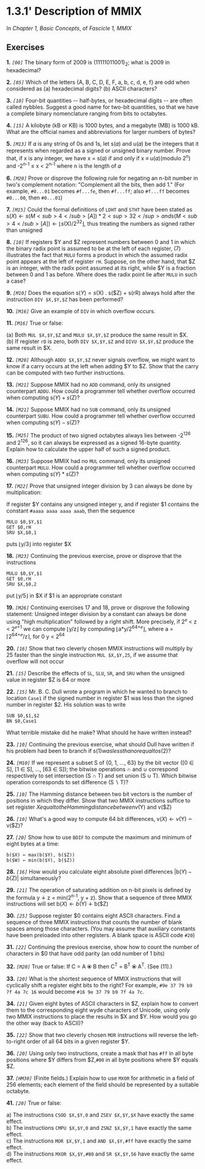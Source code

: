 # 1.3.1' Description of MMIX

In *Chapter 1, Basic Concepts*, of *Fascicle 1, MMIX*

## Exercises

**1\.** *`[00]`* The binary form of 2009 is (11111011001)<sub>2</sub>; what is 2009 in hexadecimal?

**2\.** *`[05]`* Which of the letters {A, B, C, D, E, F, a, b, c, d, e, f} are odd when considered as (a) hexadecimal digits? (b) ASCII characters?

**3\.** *`[10]`* Four-bit quantities -- half-bytes, or hexadecimal digits -- are often called nybbles. Suggest a good name for two-bit quantities, so that we have a complete binary nomenclature ranging from bits to octabytes.

**4\.** *`[15]`* A kilobyte (kB or KB) is 1000 bytes, and a megabyte (MB) is 1000 kB. What are the official names and abbreviations for larger numbers of bytes?

**5\.** *`[M13]`* If 𝛼 is any string of 0s and 1s, let s(𝛼) and u(𝛼) be the integers that it represents when regarded as a signed or unsigned binary number. Prove that, if x is any integer, we have x = s(𝛼) if and only if x ≡ u(𝛼)(modulo 2<sup>n</sup>) and -2<sup>n-1</sup> ≤ x < 2<sup>n-1</sup> where n is the length of 𝛼

**6\.** *`[M20]`* Prove or disprove the following rule for negating an n-bit number in two's complement notation: "Complement all the bits, then add 1." (For example, `#0...01` becomes `#f...fe`, then `#f...ff`; also `#f...ff` becomes `#0...00`, then `#0...01`)

**7\.** *`[M15]`* Could the formal definitions of `LDHT` and `STHT` have been stated as s($X) ← s(M<sub>4</sub>[A]) * 2<sup>32</sup> and s(M<sub>4</sub>[A]) ← ⌊s($X)/2<sup>32</sup>⌋, thus treating the numbers as signed rather than unsigned

**8\.** *`[10]`* If registers $Y and $Z represent numbers between 0 and 1 in which the binary radix point is assumed to be at the left of each register, (7) illustrates the fact that `MULU` forms a product in which the assumed radix point appears at the left of register `rH`. Suppose, on the other hand, that $Z is an integer, with the radix point assumed at its right, while $Y is a fraction between 0 and 1 as before. Where does the radix point lie after `MULU` in such a case?

**9\.** *`[M10]`* Does the equation s($Y) = s($X) . s($Z) + s(rR) always hold after the instruction `DIV $X,$Y,$Z` has been performed?

**10\.** *`[M16]`* Give an example of `DIV` in which overflow occurs.

**11\.** *`[M16]`* True or false:

(a) Both `MUL $X,$Y,$Z` and `MULU $X,$Y,$Z` produce the same result in $X.\
(b) If register `rD` is zero, both `DIV $X,$Y,$Z` and `DIVU $X,$Y,$Z` produce the same result in $X.

**12\.** *`[M20]`* Although `ADDU $X,$Y,$Z` never signals overflow, we might want to know if a carry occurs at the left when adding $Y to $Z. Show that the carry can be computed with two further instructions.

**13\.** *`[M21]`* Suppose MMIX had no `ADD` command, only its unsigned counterpart `ADDU`. How could a programmer tell whether overflow occurred when computing s($Y)+s($Z)?

**14\.** *`[M21]`* Suppose MMIX had no `SUB` command, only its unsigned counterpart `SUBU`. How could a programmer tell whether overflow occurred when computing s($Y)-s($Z)?

**15\.** *`[M25]`* The product of two signed octabytes always lies between -2<sup>126</sup> and 2<sup>126</sup>, so it can always be expressed as a signed 16-byte quantity. Explain how to calculate the upper half of such a signed product.

**16\.** *`[M23]`* Suppose MMIX had no `MUL` command, only its unsigned counterpart `MULU`. How could a programmer tell whether overflow occurred when computing s($Y) * s($Z)?

**17\.** *`[M22]`* Prove that unsigned integer division by 3 can always be done by multiplication:

If register $Y contains any unsigned integer y, and if register $1 contains the constant `#aaaa aaaa aaaa aaab`, then the sequence
```
MULU $0,$Y,$1
GET $0,rH
SRU $X,$0,1
```
puts ⌊y/3⌋ into register $X

**18\.** *`[M23]`* Continuing the previous exercise, prove or disprove that the instructions
```
MULU $0,$Y,$1
GET $0,rH
SRU $X,$0,2
```
put ⌊y/5⌋ in $X if $1 is an appropriate constant

**19\.** *`[M26]`* Continuing exercises 17 and 18, prove or disprove the following statement: Unsigned integer division by a constant can always be done using "high multiplication" followed by a right shift. More precisely, if 2<sup>𝑒</sup> < z < 2<sup>𝑒+1</sup> we can compute ⌊y/z⌋ by computing ⌊a*y/2<sup>64+𝑒</sup>⌋, where a = ⌈2<sup>64+𝑒</sup>/z⌉, for 0  y < 2<sup>64</sup>

**20\.** *`[16]`* Show that two cleverly chosen MMIX instructions will multiply by 25 faster than the single instruction `MUL $X,$Y,25`, if we assume that overflow will not occur

**21\.** *`[15]`* Describe the effects of `SL`, `SLU`, `SR`, and `SRU` when the unsigned value in register $Z is 64 or more

**22\.** *`[15]`* Mr. B. C. Dull wrote a program in which he wanted to branch to location `Case1` if the signed number in register $1 was less than the signed number in register $2. His solution was to write
```
SUB $0,$1,$2
BN $0,Case1
```
What terrible mistake did he make? What should he have written instead?

**23\.** *`[10]`* Continuing the previous exercise, what should Dull have written if his problem had been to branch if s($1) was less than or equal to s($2)?

**24\.** *`[M10]`* If we represent a subset S of {0, 1, ..., 63} by the bit vector ([0 ∈ S], [1 ∈ S], ..., [63 ∈ S]); the bitwise operations ∩ and ∪ correspond respectively to set intersection (S ∩ T) and set union (S ∪ T). Which bitwise operation corresponds to set difference (S ∖ T)?

**25\.** *`[10]`* The Hamming distance between two bit vectors is the number of positions in which they differ. Show that two MMIX instructions suffice to set register $X equal to the Hamming distance between v($Y) and v($Z)

**26\.** *`[10]`* What's a good way to compute 64 bit differences, v($X) ← v($Y) ∸ v($Z)?

**27\.** *`[20]`* Show how to use `BDIF` to compute the maximum and minimum of eight bytes at a time:
```
b($X) ← max(b($Y), b($Z))
b($W) ← min(b($Y), b($Z))
```

**28\.** *`[16]`* How would you calculate eight absolute pixel differences |b($Y) - b($Z)| simultaneously?

**29\.** *`[21]`* The operation of saturating addition on n-bit pixels is defined by the formula y ∔ z = min(2<sup>n-1</sup>, y + z). Show that a sequence of three MMIX instructions will set b($X) ← b($Y) ∔ b($Z)

**30\.** *`[25]`* Suppose register $0 contains eight ASCII characters. Find a sequence of three MMIX instructions that counts the number of blank spaces among those characters. (You may assume that auxiliary constants have been preloaded into other registers. A blank space is ASCII code `#20`)

**31\.** *`[22]`* Continuing the previous exercise, show how to count the number of characters in $0 that have odd parity (an odd number of 1 bits)

**32\.** *`[M20]`* True or false: If C = A ⦿ B then C<sup>T</sup> = B<sup>T</sup> ⦿ A<sup>T</sup>. (See (11).)

**33\.** *`[20]`* What is the shortest sequence of MMIX instructions that will cyclically shift a register eight bits to the right? For example, `#9e 37 79 b9 7f 4a 7c 16` would become `#16 9e 37 79 b9 7f 4a 7c`.

**34\.** *`[21]`* Given eight bytes of ASCII characters in $Z, explain how to convert them to the corresponding eight wyde characters of Unicode, using only two MMIX instructions to place the results in $X and $Y. How would you go the other way (back to ASCII)?

**35\.** *`[22]`* Show that two cleverly chosen `MOR` instructions will reverse the left-to-right order of all 64 bits in a given register $Y.

**36\.** *`[20]`* Using only two instructions, create a mask that has `#ff` in all byte positions where $Y differs from $Z,`#00` in all byte positions where $Y equals $Z.

**37\.** *`[HM30]`* (Finite fields.) Explain how to use `MXOR` for arithmetic in a field of 256 elements; each element of the field should be represented by a suitable octabyte.

**41\.** *`[20]`* True or false:

a) The instructions `CSOD $X,$Y,0` and `ZSEV $X,$Y,$X` have exactly the same effect.\
b) The instructions `CMPU $X,$Y,0` and `ZSNZ $X,$Y,1` have exactly the same effect.\
c) The instructions `MOR $X,$Y,1` and `AND $X,$Y,#ff` have exactly the same effect.\
d) The instructions `MXOR $X,$Y,#80` and `SR $X,$Y,56` have exactly the same effect.

